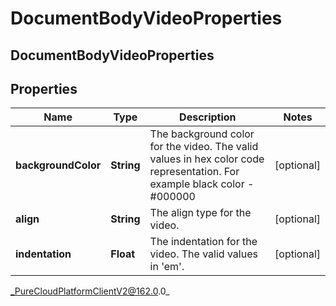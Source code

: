 # DocumentBodyVideoProperties

## DocumentBodyVideoProperties

## Properties

|Name | Type | Description | Notes|
|------------ | ------------- | ------------- | -------------|
| **backgroundColor** | **String** | The background color for the video. The valid values in hex color code representation. For example black color - #000000 | [optional] |
| **align** | **String** | The align type for the video. | [optional] |
| **indentation** | **Float** | The indentation for the video. The valid values in &#39;em&#39;. | [optional] |



_PureCloudPlatformClientV2@162.0.0_
